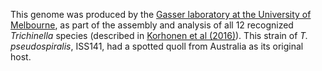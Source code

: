[//]: # (Created by ./bin/manage_files.pl from ./species/Trichinella_pseudospiralis/ISS141PRJNA257433/Trichinella_pseudospiralis_ISS141PRJNA257433.assembly.html on Mon Jul  6 10:05:56 2020)
This genome was produced by the [Gasser laboratory at the University of Melbourne](http://www.gasserlab.org/), as part of the assembly and analysis of all 12 recognized _Trichinella_ species (described in [Korhonen et al (2016)](http://europepmc.org/abstract/MED/26830005)). This strain of _T. pseudospiralis_, ISS141, had a spotted quoll from Australia as its original host.
